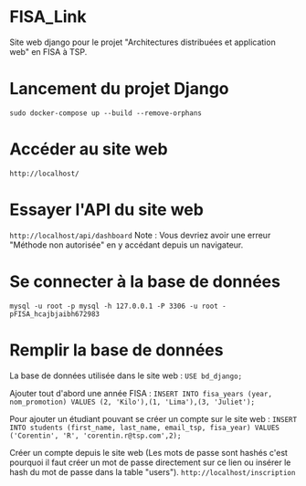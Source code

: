 # FISA_Link
Site web django pour le projet "Architectures distribuées et application web" en FISA à TSP.

# Lancement du projet Django
`sudo docker-compose up --build --remove-orphans`

# Accéder au site web 
`http://localhost/`

# Essayer l'API du site web
`http://localhost/api/dashboard`
Note : Vous devriez avoir une erreur "Méthode non autorisée" en y accédant depuis un navigateur.

# Se connecter à la base de données
`mysql -u root -p mysql -h 127.0.0.1 -P 3306 -u root -pFISA_hcajbjaibh672983`

# Remplir la base de données
La base de données utilisée dans le site web :
`USE bd_django;`

Ajouter tout d'abord une année FISA :
`INSERT INTO fisa_years (year, nom_promotion) VALUES (2, 'Kilo'),(1, 'Lima'),(3, 'Juliet');`

Pour ajouter un étudiant pouvant se créer un compte sur le site web :
`INSERT INTO students (first_name, last_name, email_tsp, fisa_year) VALUES ('Corentin', 'R', 'corentin.r@tsp.com',2);`

Créer un compte depuis le site web (Les mots de passe sont hashés c'est pourquoi il faut créer un mot de passe directement sur ce lien ou insérer le hash du mot de passe dans la table "users").
`http://localhost/inscription`